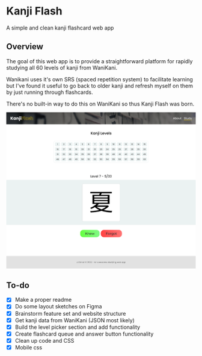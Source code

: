 # Kanji Flash
A simple and clean kanji flashcard web app

## Overview
The goal of this web app is to provide a straightforward platform for rapidly studying all 60 levels of kanji from WaniKani.

Wanikani uses it's own SRS (spaced repetition system) to facilitate learning but I've found it useful to go back to older kanji and refresh myself on them by just running through flashcards.

There's no built-in way to do this on WaniKani so thus Kanji Flash was born.

![Study Page](images/site_screenshot.png)

## To-do
- [x] Make a proper readme
- [x] Do some layout sketches on Figma
- [x] Brainstorm feature set and website structure
- [x] Get kanji data from WaniKani (JSON most likely)
- [x] Build the level picker section and add functionality 
- [x] Create flashcard queue and answer button functionality 
- [x] Clean up code and CSS
- [x] Mobile css